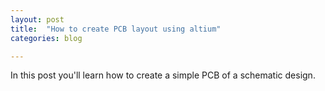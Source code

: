 ```yaml
---
layout: post
title:  "How to create PCB layout using altium"
categories: blog

---
```


In this post you'll learn how to create a simple PCB of a schematic design.
